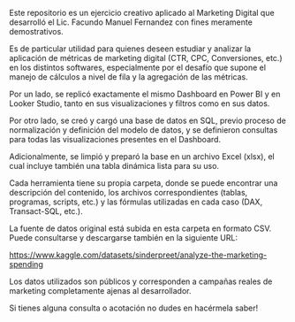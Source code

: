 Este repositorio es un ejercicio creativo aplicado al Marketing Digital que desarrolló el Lic. Facundo Manuel Fernandez con fines meramente demostrativos.

Es de particular utilidad para quienes deseen estudiar y analizar la aplicación de métricas de marketing digital (CTR, CPC, Conversiones, etc.) en los distintos softwares, especialmente por el desafío que supone el manejo de cálculos a nivel de fila y la agregación de las métricas.

Por un lado, se replicó exactamente el mismo Dashboard en Power BI y en Looker Studio, tanto en sus visualizaciones y filtros como en sus datos.

Por otro lado, se creó y cargó una base de datos en SQL, previo proceso de normalización y definición del modelo de datos, y se definieron consultas para todas las visualizaciones presentes en el Dashboard.

Adicionalmente, se limpió y preparó la base en un archivo Excel (xlsx), el cual incluye también una tabla dinámica lista para su uso.

Cada herramienta tiene su propia carpeta, donde se puede encontrar una descripción del contenido, los archivos correspondientes (tablas, programas, scripts, etc.) y las fórmulas utilizadas en cada caso (DAX, Transact-SQL, etc.).

La fuente de datos original está subida en esta carpeta en formato CSV. Puede consultarse y descargarse también en la siguiente URL:

https://www.kaggle.com/datasets/sinderpreet/analyze-the-marketing-spending

Los datos utilizados son públicos y corresponden a campañas reales de marketing completamente ajenas al desarrollador.

Si tienes alguna consulta o acotación no dudes en hacérmela saber!
